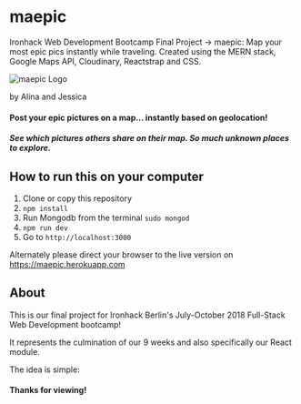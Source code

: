 # maepic
Ironhack Web Development Bootcamp
Final Project → maepic: Map your most epic pics instantly while traveling. 
Created using the MERN stack, Google Maps API, Cloudinary, Reactstrap and CSS.

![maepic Logo](./maepic_logo.png)

by Alina and Jessica
#### Post your epic pictures on a map... instantly based on geolocation!
##### See which pictures others share on their map. So much unknown places to explore.


## How to run this on your computer
1. Clone or copy this repository
2. `npm install`
3. Run Mongodb from the terminal `sudo mongod`
4. `npm run dev`
5. Go to `http://localhost:3000`

Alternately please direct your browser to the live version on https://maepic.herokuapp.com


## About

This is our final project for Ironhack Berlin's July-October 2018 Full-Stack Web Development bootcamp!

It represents the culmination of our 9 weeks and also specifically our React module. 

The idea is simple: 

#### Thanks for viewing! 
